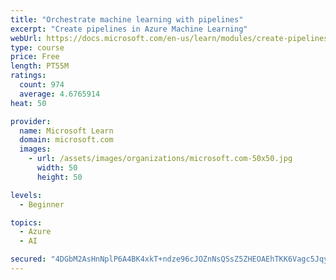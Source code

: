 ```yaml
---
title: "Orchestrate machine learning with pipelines"
excerpt: "Create pipelines in Azure Machine Learning"
webUrl: https://docs.microsoft.com/en-us/learn/modules/create-pipelines-in-aml/
type: course
price: Free
length: PT55M
ratings:
  count: 974
  average: 4.6765914
heat: 50

provider:
  name: Microsoft Learn
  domain: microsoft.com
  images:
    - url: /assets/images/organizations/microsoft.com-50x50.jpg
      width: 50
      height: 50

levels:
  - Beginner

topics:
  - Azure
  - AI

secured: "4DGbM2AsHnNplP6A4BK4xkT+ndze96cJOZnNsQSsZ5ZHEOAEhTKK6Vagc5JqyuHv/e5snP4ZR8UQASlWkovIcwyImsINELq6aGS8Bq7D6aLgnQ+olMg8yp+NBLJ5YmiRFFqM3nhwMIfgHr0UKizJr2gUAdlYNv8N3ACQ7G+ngBa3RyPYyi0kTSMwJU1dm3F0ZGdXIWmXzSk+qfJCi2FP3XrX91tZzvolsHhVt43PsIdQ0CQuAkFX/skX3mDztZ0uPmEel+tuqN6m8dJLuY3FbO4eC90XvUVTXNWdyyuhPxLX5cIwh3sGmH5WGT7nhN5iUTZnptilnFebYZmRa3UqKTCNJicj98CY+fZ7TVo2DZM/cf/mhsXOJzOBtReMBl1L+9wr6wxJ5K0C8eztrCGKX0Fuo635h8zyngMIW7WwnUg=;14JVvgPcLLF3KWgtq4+5/w=="
---
```


